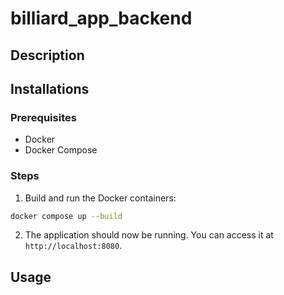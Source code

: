 # billiard_app_backend

## Description

## Installations

### Prerequisites

- Docker
- Docker Compose

### Steps

1. Build and run the Docker containers:
  ```sh
  docker compose up --build
  ```

2. The application should now be running. You can access it at `http://localhost:8080`.

## Usage

